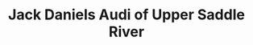 ---
title: "Jack Daniels Audi of Upper Saddle River"
url: /upper-saddle-river/jack-daniels-audi-of-upper-saddle-river/
shop: car
---